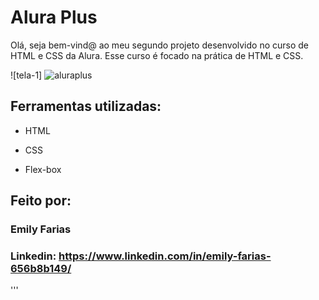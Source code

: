 # Alura Plus 
Olá, seja bem-vind@ ao meu segundo projeto desenvolvido no curso de HTML e CSS da Alura. Esse curso é focado na prática de HTML e CSS.

![tela-1] ![aluraplus](https://github.com/emilyfariasa/aluraplus/assets/123472927/d25ef924-39dc-44cd-ac24-27e669425583)

## Ferramentas utilizadas:

* HTML

* CSS

* Flex-box

## Feito por:
### Emily Farias

### Linkedin: https://www.linkedin.com/in/emily-farias-656b8b149/

'''
